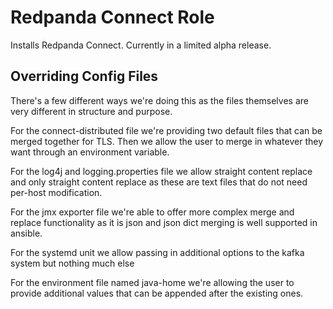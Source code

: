 # Redpanda Connect Role

Installs Redpanda Connect. Currently in a limited alpha release.

## Overriding Config Files

There's a few different ways we're doing this as the files themselves are very different in structure and purpose.

For the connect-distributed file we're providing two default files that can be merged together for TLS. Then we allow the user to merge in whatever they want through an environment variable.

For the log4j and logging.properties file we allow straight content replace and only straight content replace as these are text files that do not need per-host modification.

For the jmx exporter file we're able to offer more complex merge and replace functionality as it is json and json dict merging is well supported in ansible.

For the systemd unit we allow passing in additional options to the kafka system but nothing much else

For the environment file named java-home we're allowing the user to provide additional values that can be appended after the existing ones.

